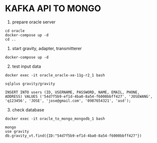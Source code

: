 # KAFKA API TO MONGO
1. prepare oracle server
```
cd oracle
docker-compose up -d
cd ..
```

1. start gravity, adapter, transmitterer
```
docker-compose up -d
```

2. test input data
```
docker exec -it oracle_oracle-xe-11g-r2_1 bash

sqlplus gravity/gravity

INSERT INTO users (ID, USERNAME, PASSWORD, NAME, EMAIL, PHONE, ADDRESS) VALUES ('54d7f5b9-ef1d-4ba0-8a54-f6000bbff427', 'JOSEWANG', 'q123456', 'JOSE', 'jose@gmail.com', '0987654321', 'asd');
```

3. check database
```
docker exec -it oracle_to_mongo_mongodb_1 bash

mongo
use gravity
db.gravity_vt.find({ID:"54d7f5b9-ef1d-4ba0-8a54-f6000bbff427"})
```
